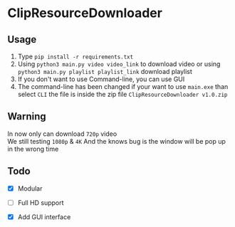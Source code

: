 # ClipResourceDownloader

## Usage

1. Type `pip install -r requirements.txt`
2. Using `python3 main.py video video_link` to download video or using `python3 main.py playlist playlist_link` download playlist
3. If you don't want to use Command-line, you can use GUI
4. The command-line has been changed if your want to use `main.exe` than select `CLI` the file is inside the zip file `ClipResourceDownloader v1.0.zip`

## Warning
In now only can download `720p` video  
We still testing `1080p` & `4K`
And the knows bug is the window will be pop up in the wrong time

## Todo
- [x] Modular
- [ ] Full HD support
- [x] Add GUI interface


